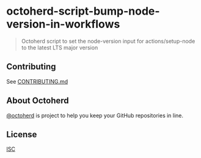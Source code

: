 # octoherd-script-bump-node-version-in-workflows

> Octoherd script to set the node-version input for actions/setup-node to the latest LTS major version

## Contributing

See [CONTRIBUTING.md](CONTRIBUTING.md)

## About Octoherd

[@octoherd](https://github.com/octoherd/) is project to help you keep your GitHub repositories in line.

## License

[ISC](LICENSE.md)
